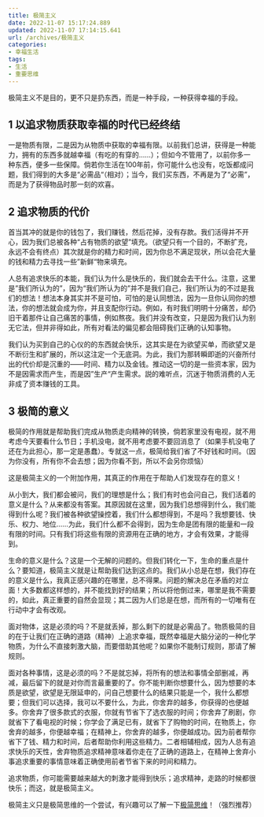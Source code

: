 ```yaml
---
title: 极简主义
date: 2022-11-07 15:17:24.889
updated: 2022-11-07 17:14:15.641
url: /archives/极简主义
categories: 
- 幸福生活
tags: 
- 生活
- 重要思维
---
```


极简主义不是目的，更不只是扔东西，而是一种手段，一种获得幸福的手段。

## 1 以追求物质获取幸福的时代已经终结

一是物质有限，二是因为从物质中获取的幸福有限。以前我们总讲，获得是一种能力，拥有的东西多就越幸福（有吃的有穿的……）；但如今不管用了，以前你多一种东西，便多一些保障。倘若你生活在100年前，你可能什么也没有，吃饭都成问题，我们得到的大多是“必需品“（相对）；当今，我们买东西，不再是为了“必需”，而是为了获得物品时那一刻的欢喜。

## 2 追求物质的代价

首当其冲的就是你的钱包了，我们赚钱，然后花掉，没有存款。我们活得并不开心，因为我们总被各种“占有物质的欲望”填充。（欲望只有一个目的，不断扩充，永远不会有终点）其次就是你的精力和时间，因为你总不满足现状，所以会花大量的钱和精力去寻找一些”新鲜“物来填充。

人总有追求快乐的本能，我们认为什么是快乐的，我们就会去干什么。注意，这里是”我们所认为的”，因为“我们所认为的”并不是我们自己，我们所认为的不过是我们的想法！想法本身其实并不是可怕，可怕的是认同想法，因为一旦你认同你的想法，你的想法就会成为你，并且支配你行动。例如，有时我们明明十分痛苦，却仍旧干着那件让自己痛苦的事情，例如熬夜。我们并没有改变，只是因为我们认为别无它法，但并非得如此，所有对看法的偏见都会阻碍我们正确的认知事物。

我们认为买到自己的心仪的的东西就会快乐，这其实是在为欲望买单，而欲望又是不断衍生和扩展的，所以这注定一个无底洞。为此，我们为那转瞬即逝的兴奋所付出的代价却是沉重的——时间、精力以及金钱。推动这一切的是一些资本家，因为不是因需求而产生，而是因”生产“产生需求。説的难听点，沉迷于物质消费的人无非成了资本赚钱的工具。

## 3 极简的意义

极简的作用就是帮助我们完成从物质走向精神的转换，倘若家里没有电视，就不用考虑今天要看什么节日；手机没电，就不用考虑要不要回消息了（如果手机没电了还在为此担心，那一定是愚蠢）。专就这一点，极简给我们省了不好钱和时间。（因为你没有，所有你不会去想；因为你看不到，所以不会另你烦恼）

这是极简主义的一个附加作用，其真正的作用在于帮助人们发现存在的意义！

从小到大，我们都会被问，我们的理想是什么；我们有时也会问自己，我们活着的意义是什么？从来都没有答案。其原因就在这里，因为我们总想得到什么，我们能得到什么呢？我们被各种欲望操控着，我们什么都想得到，不是吗？我想要钱、快乐、权力、地位……为此，我们什么都不会得到，因为生命是团有限的能量和一段有限的时间。只有我们将这些有限的资源用在正确的地方，才会有效果，才能得到。

生命的意义是什么？这是一个无解的问题的。但我们转化一下，生命的重点是什么？要知道，极简主义就是让帮助我们达到这点的。我们从小总是在想，我们存在的意义是什么，我真正感兴趣的在哪里，总不得果。问题的解决总在矛盾的对立面！大多数都这样想的，并不能找到好的结果；所以将他倒过来，哪里是我不需要的，如此，真正重要的自然会显现；其二因为人们总是在想，而所有的一切唯有在行动中才会有改观。

面对物体，这是必须的吗？不是就丢掉，那么剩下的就是必需品了。物质极简的目的在于让我们在正确的道路（精神）上追求幸福，既然幸福是大脑分泌的一种化学物质，为什么不直接刺激大脑，而要借助其他呢？如果你不能制订规则，那请了解规则。

面对各种事情，这是必须的吗？不是就忘掉，将所有的想法和事情全部删减，再减，最后留下的就是对你而言最重要的了。你不能判断你想要什么，因为想要的本质是欲望，欲望是无限延申的，问自己想要什么的结果只能是一个，我什么都想要；但我们可以选择，我可以不要什么，为此，你舍弃的越多，你获得的也便越多。你舍弃了很多款式的衣服，你就有节省下了选衣服的时间；你舍弃了刷剧，你就省下了看电视的时候；你学会了满足已有，就省下了购物的时间，在物质上，你舍弃的越多，你便越幸福；在精神上，你舍弃的越多，你便越成功。因为前者帮你省下了钱、精力和时间，后者帮助你利用这些精力。二者相辅相成，因为人总有追求快乐的天性，舍弃物质追求精神意味着你走在了正确的道路上，在精神上舍弃小事追求重要的事情意味着正确使用前者节省下来的时间和精力。

追求物质，你可能需要越来越大的刺激才能得到快乐；追求精神，走路的时候都很快乐；而这，就是极简主义。

极简主义只是极简思维的一个尝试，有兴趣可以了解一下[极简思维](https://zhuanlan.zhihu.com/p/465516918)！（强烈推荐）

